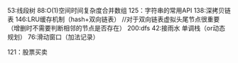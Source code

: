 53:线段树
88:O(1)空间时间复杂度合并数组
125：字符串的常用API
138:深拷贝链表
146:LRU缓存机制（hash+双向链表）    //对于双向链表虚拟头尾节点很重要（增删时不需要判断相邻的节点是否存在）
200:dfs
42:接雨水 单调栈（or动态规划）
76:滑动窗口（加法记录）

121：股票买卖